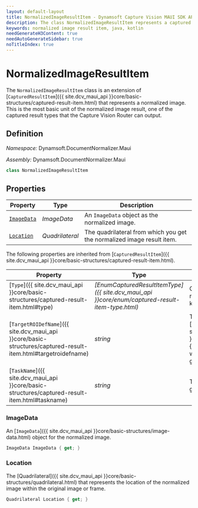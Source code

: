 ```yaml
---
layout: default-layout
title: NormalizedImageResultItem - Dynamsoft Capture Vision MAUI SDK API Reference
description: The class NormalizedImageResultItem represents a captured result item whose type is a normalized image. It stores the normalized image information.
keywords: normalized image result item, java, kotlin
needGenerateH3Content: true
needAutoGenerateSidebar: true
noTitleIndex: true
---
```


# NormalizedImageResultItem

The `NormalizedImageResultItem` class is an extension of [`CapturedResultItem`]({{ site.dcv_maui_api }}core/basic-structures/captured-result-item.html) that represents a normalized image. This is the most basic unit of the normalized image result, one of the captured result types that the Capture Vision Router can output. 

## Definition

*Namespace:* Dynamsoft.DocumentNormalizer.Maui

*Assembly:* Dynamsoft.DocumentNormalizer.Maui

```csharp
class NormalizedImageResultItem
```

## Properties

| Property | Type | Description |
| -------- | ---- | ----------- |
| [`ImageData`](#imagedata) | *ImageData* | An `ImageData` object as the normalized image. |
| [`Location`](#location) | *Quadrilateral* | The quadrilateral from which you get the normalized image result item. |

The following properties are inherited from [`CapturedResultItem`]({{ site.dcv_maui_api }}core/basic-structures/captured-result-item.html).

| Property | Type | Description |
| -------- | ---- | ----------- |
| [`Type`]({{ site.dcv_maui_api }}core/basic-structures/captured-result-item.html#type) | *[EnumCapturedResultItemType]({{ site.dcv_maui_api }}core/enum/captured-result-item-type.html)* | Get the type of the captured result item, indicating what kind of data it represents. |
| [`TargetROIDefName`]({{ site.dcv_maui_api }}core/basic-structures/captured-result-item.html#targetroidefname) | *string* | The name of the [`TargetROIDef`]({{ site.dcv_parameters_reference }}target-roi-def/){:target="_blank"} object which includes a task that generated the result. |
| [`TaskName`]({{ site.dcv_maui_api }}core/basic-structures/captured-result-item.html#taskname) | *string* | The name of the task that generated the result. |

### ImageData

An [`ImageData`]({{ site.dcv_maui_api }}core/basic-structures/image-data.html) object for the normalized image.

```csharp
ImageData ImageData { get; }
```

### Location

The [Quadrilateral]({{ site.dcv_maui_api }}core/basic-structures/quadrilateral.html) that represents the location of the normalized image within the original image or frame.

```csharp
Quadrilateral Location { get; }
```
